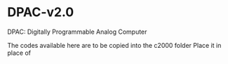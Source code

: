 # DPAC-v2.0
DPAC: Digitally Programmable Analog Computer

The codes available here are to be copied into the c2000 folder 
Place it in place of  
